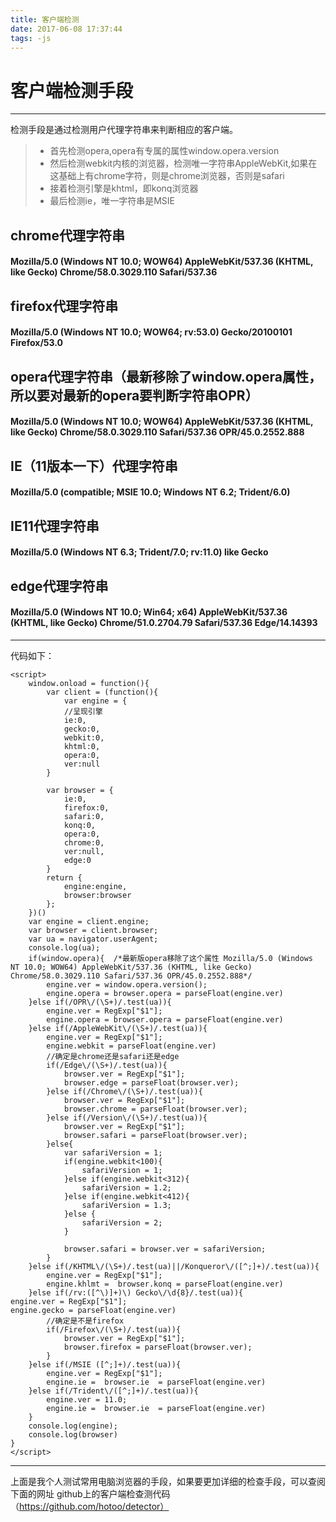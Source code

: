```yaml
---
title: 客户端检测
date: 2017-06-08 17:37:44
tags: -js
---
```

# 客户端检测手段

------

检测手段是通过检测用户代理字符串来判断相应的客户端。

> * 首先检测opera,opera有专属的属性window.opera.version
> * 然后检测webkit内核的浏览器，检测唯一字符串AppleWebKit,如果在这基础上有chrome字符，则是chrome浏览器，否则是safari
> * 接着检测引擎是khtml，即konq浏览器
> * 最后检测ie，唯一字符串是MSIE


## chrome代理字符串
#### Mozilla/5.0 (Windows NT 10.0; WOW64) AppleWebKit/537.36 (KHTML, like Gecko) Chrome/58.0.3029.110 Safari/537.36

## firefox代理字符串
#### Mozilla/5.0 (Windows NT 10.0; WOW64; rv:53.0) Gecko/20100101 Firefox/53.0

## opera代理字符串（最新移除了window.opera属性，所以要对最新的opera要判断字符串OPR）
#### Mozilla/5.0 (Windows NT 10.0; WOW64) AppleWebKit/537.36 (KHTML, like Gecko) Chrome/58.0.3029.110 Safari/537.36 OPR/45.0.2552.888

## IE（11版本一下）代理字符串
#### Mozilla/5.0 (compatible; MSIE 10.0; Windows NT 6.2; Trident/6.0)

## IE11代理字符串
#### Mozilla/5.0 (Windows NT 6.3; Trident/7.0; rv:11.0) like Gecko

## edge代理字符串
#### Mozilla/5.0 (Windows NT 10.0; Win64; x64) AppleWebKit/537.36 (KHTML, like Gecko) Chrome/51.0.2704.79 Safari/537.36 Edge/14.14393

---

代码如下：

    <script>
		window.onload = function(){
			var client = (function(){
				var engine = {
				//呈现引擎
				ie:0,
				gecko:0,
				webkit:0,
				khtml:0,
				opera:0,
				ver:null
			}

			var browser = {
				ie:0,
				firefox:0,
				safari:0,
				konq:0,
				opera:0,
				chrome:0,
				ver:null,
				edge:0
			}
			return {
				engine:engine,
				browser:browser
			};
		})()
		var engine = client.engine;
		var browser = client.browser;
		var ua = navigator.userAgent;
		console.log(ua);
		if(window.opera){  /*最新版opera移除了这个属性 Mozilla/5.0 (Windows NT 10.0; WOW64) AppleWebKit/537.36 (KHTML, like Gecko) Chrome/58.0.3029.110 Safari/537.36 OPR/45.0.2552.888*/
			engine.ver = window.opera.version();
			engine.opera = browser.opera = parseFloat(engine.ver)
		}else if(/OPR\/(\S+)/.test(ua)){
			engine.ver = RegExp["$1"];
			engine.opera = browser.opera = parseFloat(engine.ver)
		}else if(/AppleWebKit\/(\S+)/.test(ua)){
			engine.ver = RegExp["$1"];
			engine.webkit = parseFloat(engine.ver)
			//确定是chrome还是safari还是edge
			if(/Edge\/(\S+)/.test(ua)){
				browser.ver = RegExp["$1"];
				browser.edge = parseFloat(browser.ver);
			}else if(/Chrome\/(\S+)/.test(ua)){
				browser.ver = RegExp["$1"];
				browser.chrome = parseFloat(browser.ver);
			}else if(/Version\/(\S+)/.test(ua)){
				browser.ver = RegExp["$1"];
				browser.safari = parseFloat(browser.ver);
			}else{
				var safariVersion = 1;
				if(engine.webkit<100){
					safariVersion = 1;
				}else if(engine.webkit<312){
					safariVersion = 1.2;
				}else if(engine.webkit<412){
					safariVersion = 1.3;
				}else {
					safariVersion = 2;
				}

				browser.safari = browser.ver = safariVersion;
			}
		}else if(/KHTML\/(\S+)/.test(ua)||/Konqueror\/([^;]+)/.test(ua)){
			engine.ver = RegExp["$1"];
			engine.khlmt =  browser.konq = parseFloat(engine.ver)
		}else if(/rv:([^\)]+)\) Gecko\/\d{8}/.test(ua)){
	engine.ver = RegExp["$1"];
	engine.gecko = parseFloat(engine.ver)
			//确定是不是firefox
			if(/Firefox\/(\S+)/.test(ua)){
				browser.ver = RegExp["$1"];
				browser.firefox = parseFloat(browser.ver);
			}
		}else if(/MSIE ([^;]+)/.test(ua)){
			engine.ver = RegExp["$1"];
			engine.ie =  browser.ie  = parseFloat(engine.ver)
		}else if(/Trident\/([^;]+)/.test(ua)){
			engine.ver = 11.0;
			engine.ie =  browser.ie  = parseFloat(engine.ver)
		}
		console.log(engine);
		console.log(browser)
	}
    </script>
    
    
---

上面是我个人测试常用电脑浏览器的手段，如果要更加详细的检查手段，可以查阅下面的网址
github上的客户端检查测代码（https://github.com/hotoo/detector）